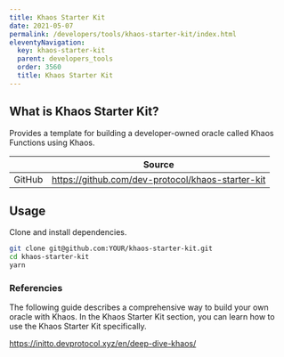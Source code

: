 ```yaml
---
title: Khaos Starter Kit
date: 2021-05-07
permalink: /developers/tools/khaos-starter-kit/index.html
eleventyNavigation:
  key: khaos-starter-kit
  parent: developers_tools
  order: 3560
  title: Khaos Starter Kit
---
```


## What is Khaos Starter Kit?

Provides a template for building a developer-owned oracle called Khaos Functions using Khaos.

|        | Source                                            |
| ------ | ------------------------------------------------- |
| GitHub | https://github.com/dev-protocol/khaos-starter-kit |

## Usage

Clone and install dependencies.

```bash
git clone git@github.com:YOUR/khaos-starter-kit.git
cd khaos-starter-kit
yarn
```

### Referencies

The following guide describes a comprehensive way to build your own oracle with Khaos. In the Khaos Starter Kit section, you can learn how to use the Khaos Starter Kit specifically.

https://initto.devprotocol.xyz/en/deep-dive-khaos/
